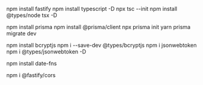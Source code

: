 npm install fastify
npm install typescript -D
npx tsc --init
npm install @types/node tsx -D

npm install prisma
npm install @prisma/client
npx prisma init
yarn prisma migrate dev

npm install bcryptjs
npm i --save-dev @types/bcryptjs
npm i jsonwebtoken
npm i @types/jsonwebtoken -D

npm install date-fns

npm i @fastify/cors